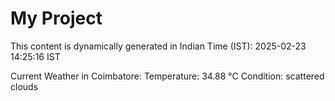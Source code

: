 # My Project

This content is dynamically generated in Indian Time (IST): 2025-02-23 14:25:16 IST


Current Weather in Coimbatore:
Temperature: 34.88 °C
Condition: scattered clouds
